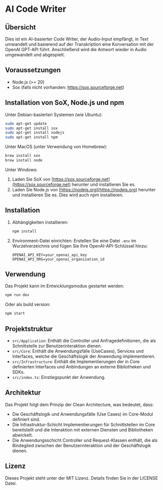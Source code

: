 # AI Code Writer

## Übersicht

Dies ist ein AI-basierter Code Writer, der Audio-Input empfängt, in Text umwandelt und basierend auf der Transkription
eine Konversation mit der OpenAI GPT-API führt. Anschließend wird die Antwort wieder in Audio umgewandelt und
abgespielt.

## Voraussetzungen

- Node.js (>= 20)
- Sox (falls nicht vorhanden: https://sox.sourceforge.net)

## Installation von SoX, Node.js und npm

Unter Debian-basierten Systemen (wie Ubuntu):

```sh
sudo apt-get update
sudo apt-get install sox
sudo apt-get install nodejs
sudo apt-get install npm
```

Unter MacOS (unter Verwendung von Homebrew):

```sh
brew install sox
brew install node
```

Unter Windows:

1. Laden Sie SoX von [https://sox.sourceforge.net](https://sox.sourceforge.net) herunter und installieren Sie es.
2. Laden Sie Node.js von [https://nodejs.org](https://nodejs.org) herunter und installieren Sie es. Dies wird auch npm
   installieren.

## Installation

1. Abhängigkeiten installieren:
    ```sh
    npm install
    ```
2. Environment-Datei einrichten:
   Erstellen Sie eine Datei `.env` im Wurzelverzeichnis und fügen Sie Ihre OpenAI-API-Schlüssel hinzu:

    ```
    OPENAI_API_KEY=your_openai_api_key
    OPENAI_API_ORG=your_openai_organization_id
    ```

## Verwendung

Das Projekt kann im Entwicklungsmodus gestartet werden:

```sh
npm run dev
```

Oder als build version:

```sh
npm start
```

## Projektstruktur

- `src/Application`: Enthält die Controller und Anfragedefinitionen, die als Schnittstelle zur Benutzerinteraktion
  dienen.
- `src/Core`: Enthält die Anwendungsfälle (UseCases), Services und Interfaces, welche die Geschäftslogik der Anwendung
  implementieren.
- `src/Infrastructure`: Enthält die Implementierungen der in Core definierten Interfaces und Anbindungen an externe
  Bibliotheken und SDKs.
- `src/index.ts`: Einstiegspunkt der Anwendung.

## Architektur

Das Projekt folgt dem Prinzip der Clean Architecture, was bedeutet, dass:

- Die Geschäftslogik und Anwendungsfälle (Use Cases) im Core-Modul definiert sind.
- Die Infrastruktur-Schicht Implementierungen für Schnittstellen im Core bereitstellt und die Interaktion mit externen
  Diensten und Bibliotheken abwickelt.
- Die Anwendungsschicht Controller und Request-Klassen enthält, die als Bindeglied zwischen der Benutzerinteraktion und
  der Geschäftslogik dienen.

## Lizenz

Dieses Projekt steht unter der MIT Lizenz. Details finden Sie in der LICENSE Datei.
